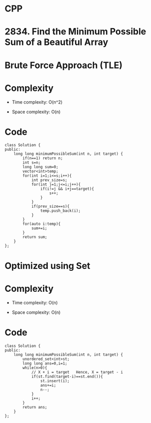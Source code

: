 # CPP
<!-- Describe your first thoughts on how to solve this problem. -->
# 2834. Find the Minimum Possible Sum of a Beautiful Array

# Brute Force Approach (TLE)
<!-- Describe your approach to solving the problem. -->
# Complexity
- Time complexity: O(n^2)
<!-- Add your time complexity here, e.g. $$O(n)$$ -->

- Space complexity: O(n)
<!-- Add your space complexity here, e.g. $$O(n)$$ -->

# Code
```
class Solution {
public:
    long long minimumPossibleSum(int n, int target) {
        if(n==1) return n;
        int s=n;
        long long sum=0;
        vector<int>temp;
        for(int i=1;i<=s;i++){
            int prev_size=s;
            for(int j=1;j<=i;j++){
                if(i!=j && i+j==target){
                    s++;
                }
            }
            if(prev_size==s){
                temp.push_back(i);
            }
        }
        for(auto i:temp){
            sum+=i;
        }
        return sum;
    }
};
```
# Optimized using Set
# Complexity
- Time complexity: O(n)
<!-- Add your time complexity here, e.g. $$O(n)$$ -->

- Space complexity: O(n)
<!-- Add your space complexity here, e.g. $$O(n)$$ -->

# Code
```
class Solution {
public:
    long long minimumPossibleSum(int n, int target) {
        unordered_set<int>st;
        long long ans=0,i=1;
        while(n>0){
            // X + i = target   Hence, X = target - i  
            if(st.find(target-i)==st.end()){
                st.insert(i);
                ans+=i;
                n--;
            }
            i++;
        }
        return ans;
    }
};
```
